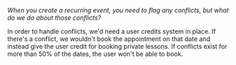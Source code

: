_When you create a recurring event, you need to flag any conflicts, but what do we do about those conflicts?_

In order to handle conflicts, we'd need a user credits system in place. If there's a conflict, we wouldn't book the appointment on that date and instead give the user credit for booking private lessons. If conflicts exist for more than 50% of the dates, the user won't be able to book.